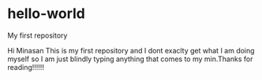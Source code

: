 # hello-world
My first repository

Hi Minasan This is  my first repository and I dont exaclty get what I am doing myself so I am just blindly typing anything that comes to my min.Thanks for reading!!!!!!  
